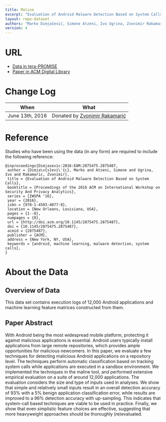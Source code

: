 ```yaml
---
title: Maline
excerpt: "Evaluation of Android Malware Detection Based on System Calls"
layout: repo-dataset
authors: "Marko Dimjašević, Simone Atzeni, Ivo Ugrina, Zvonimir Rakamarić"
version: 4
---
```


# URL

* [Data in tera-PROMISE](https://terapromise.csc.ncsu.edu/!/#repo/view/head/code-analysis/maline)
* [Paper in ACM Digital Library](https://dl.acm.org/citation.cfm?doid=2875475.2875487)

# Change Log

When | What
---- | ----
June 13th, 2016 | Donated by [Zvonimir Rakamarić ](zvonimir@cs.utah.edu)

# Reference

Studies who have been using the data (in any form) are required to include the following reference:

```
@inproceedings{Dimjasevic:2016:EAM:2875475.2875487,
 author = {Dimja\v{s}evi\'{c}, Marko and Atzeni, Simone and Ugrina, Ivo and Rakamaric, Zvonimir},
 title = {Evaluation of Android Malware Detection Based on System Calls},
 booktitle = {Proceedings of the 2016 ACM on International Workshop on Security And Privacy Analytics},
 series = {IWSPA '16},
 year = {2016},
 isbn = {978-1-4503-4077-9},
 location = {New Orleans, Louisiana, USA},
 pages = {1--8},
 numpages = {8},
 url = {http://doi.acm.org/10.1145/2875475.2875487},
 doi = {10.1145/2875475.2875487},
 acmid = {2875487},
 publisher = {ACM},
 address = {New York, NY, USA},
 keywords = {android, machine learning, malware detection, system calls},
}
```

# About the Data

## Overview of Data
This data set contains execution logs of 12,000 Android applications and machine learning feature matrices constructed from them.

## Paper Abstract

With Android being the most widespread mobile platform, protecting it against malicious applications is essential. Android users typically install applications from large remote repositories, which provides ample opportunities for malicious newcomers. In this paper, we evaluate a few techniques for detecting malicious Android applications on a repository level. The techniques perform automatic classification based on tracking system calls while applications are executed in a sandbox environment. We implemented the techniques in the maline tool, and performed extensive empirical evaluation on a suite of around 12,000 applications. The evaluation considers the size and type of inputs used in analyses. We show that simple and relatively small inputs result in an overall detection accuracy of 93% with a 5% benign application classification error, while results are improved to a 96% detection accuracy with up-sampling. This indicates that system-call based techniques are viable to be used in practice. Finally, we show that even simplistic feature choices are effective, suggesting that more heavyweight approaches should be thoroughly (re)evaluated.